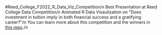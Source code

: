 #Reed_College_F2022_R_Data_Viz_Competition/n
Best Presentation at Reed College Data Competition/n
Animated R Data Visaulization on "Does investment in tuition imply \n both financial success and a gratifying career?"/n
You can learn more about this competition and the winners in [this repo](https://github.com/Reed-Statistics/data-viz-competition-2020)./n
